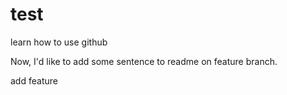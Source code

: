 # test
learn how to use github

Now, I'd like to add some sentence to readme on feature branch.

add feature
